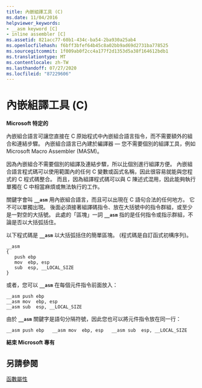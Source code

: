 ```yaml
---
title: 內嵌組譯工具 (C)
ms.date: 11/04/2016
helpviewer_keywords:
- __asm keyword [C]
- inline assembler [C]
ms.assetid: 821acc77-60b1-434c-ba54-2ba930a25ab4
ms.openlocfilehash: f6bff3bfef64b45c8a02bb9ad69d2731ba778525
ms.sourcegitcommit: 1f009ab0f2cc4a177f2d1353d5a38f164612bdb1
ms.translationtype: MT
ms.contentlocale: zh-TW
ms.lasthandoff: 07/27/2020
ms.locfileid: "87229606"
---
```

# <a name="inline-assembler-c"></a>內嵌組譯工具 (C)

**Microsoft 特定的**

內嵌組合語言可讓您直接在 C 原始程式中內嵌組合語言指令，而不需要額外的組合和連結步驟。 內嵌組合語言已內建於編譯器 — 您不需要個別的組譯工具，例如 Microsoft Macro Assembler (MASM)。

因為內嵌組合不需要個別的組譯及連結步驟，所以比個別進行組譯方便。 內嵌組合語言程式碼可以使用範圍內的任何 C 變數或函式名稱，因此很容易就能與您程式的 C 程式碼整合。 而且，因為組譯程式碼可以與 C 陳述式混用，因此能夠執行單獨在 C 中相當麻煩或無法執行的工作。

關鍵字會叫 **`__asm`** 用內嵌組合語言，而且可以出現在 C 語句合法的任何地方。 它不可以單獨出現。 後面必須接著組譯碼指令、放在大括號中的指令群組，或至少是一對空的大括號。 此處的「區塊」一詞 **`__asm`** 指的是任何指令或指示群組，不論是否以大括弧括住。

以下程式碼是 **`__asm`** 以大括弧括住的簡單區塊。 (程式碼是自訂函式初構序列)。

```
__asm
{
   push ebp
   mov  ebp, esp
   sub  esp, __LOCAL_SIZE
}
```

或者，您可以 **`__asm`** 在每個元件指令前面放入：

```
__asm push ebp
__asm mov  ebp, esp
__asm sub  esp, __LOCAL_SIZE
```

由於 **`__asm`** 關鍵字是語句分隔符號，因此您也可以將元件指令放在同一行：

```
__asm push ebp   __asm mov  ebp, esp   __asm sub  esp, __LOCAL_SIZE
```

**結束 Microsoft 專有**

## <a name="see-also"></a>另請參閱

[函數屬性](../c-language/function-attributes.md)
